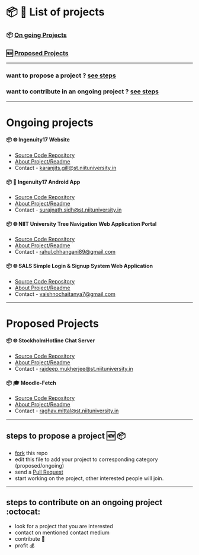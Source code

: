 # :package: :memo: List of projects 

### :package: [On going Projects](#ongoing-projects)
### :new: [Proposed Projects](#proposed-projects)

------------------------

### want to propose a project ? [see steps](#steps-to-propose-a-project-new-package)
### want to contribute in an ongoing project ? [see steps](#steps-to-contribute-on-an-ongoing-project--octocat)

-------------------------

# Ongoing projects

#### :package: :globe_with_meridians: Ingenuity17 Website 

- [Source Code Repository](https://github.com/ksg14/ingenuity17)
- [About Project/Readme](https://github.com/ksg14/ingenuity17/blob/master/README.md)
- Contact - karanjits.gill@st.niituniversity.in

#### :package: :iphone: Ingenuity17 Android App

- [Source Code Repository](https://github.com/electron0zero/IngeNUity17)
- [About Project/Readme](https://github.com/electron0zero/IngeNUity17/blob/master/README.md)
- Contact - surajnath.sidh@st.niituniversity.in

#### :package: :globe_with_meridians: NIIT University Tree Navigation Web Application Portal

- [Source Code Repository](https://github.com/rahulchhangani/treenavigation)
- [About Project/Readme](https://github.com/rahulchhangani/treenavigation/blob/master/README.md)
- Contact - rahul.chhangani89@gmail.com

#### :package: :globe_with_meridians: SALS Simple Login & Signup System Web Application

- [Source Code Repository](https://github.com/gvaishno/SALS)
- [About Project/Readme](https://github.com/gvaishno/SALS/blob/master/README.md)
- Contact - vaishnochaitanya7@gmail.com


------------------------------

# Proposed Projects

#### :package: :globe_with_meridians: StockholmHotline Chat Server

- [Source Code Repository](https://github.com/RiflerRick/StockholmHotline)
- [About Project/Readme](https://github.com/RiflerRick/StockholmHotline/blob/master/README.md)
- Contact - rajdeep.mukherjee@st.niituniversity.in

#### :package: :mortar_board: Moodle-Fetch
- [Source Code Repository](https://github.com/raghavmittal101/moodle-fetch)  
- [About Project/Readme](https://github.com/raghavmittal101/moodle-fetch/blob/master/README.md)  
- Contact - raghav.mittal@st.niituniversity.in

-----------------------------

## steps to propose a project :new: :package:

- [fork](https://guides.github.com/activities/forking/) this repo
- edit this file to add your project to corresponding category (proposed/ongoing)
- send a [Pull Request](https://help.github.com/articles/creating-a-pull-request/)
- start working on the project, other interested people will join. 

-----------------------------

## steps to contribute on an ongoing project  :octocat:

- look for a project that you are interested
- contact on mentioned contact medium
- contribute :busts_in_silhouette:
- profit :moneybag:
